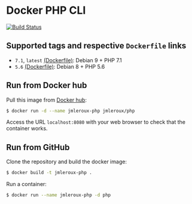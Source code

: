 # Docker PHP CLI

[![Build Status](https://travis-ci.org/jmleroux/Dockerfiles.svg)](https://travis-ci.org/jmleroux/Dockerfiles)

## Supported tags and respective `Dockerfile` links

- `7.1`, `latest` [(Dockerfile)](https://github.com/jmleroux/Dockerfiles/blob/master/php/Dockerfile): Debian 9 + PHP 7.1
- `5.6` [(Dockerfile)](https://github.com/jmleroux/Dockerfiles/blob/master/php/5.6/Dockerfile): Debian 8 + PHP 5.6

## Run from Docker hub

Pull this image from [Docker hub](https://hub.docker.com/r/jmleroux/php/):

```bash
$ docker run -d --name jmleroux-php jmleroux/php
```

Access the URL `localhost:8080` with your web browser to check that the container works.

## Run from GitHub

Clone the repository and build the docker image:

```bash
$ docker build -t jmleroux-php .
```

Run a container:

```bash
$ docker run --name jmleroux-php -d php
```
